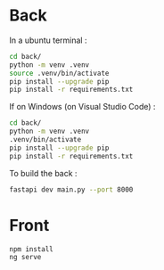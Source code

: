 # Back

In a ubuntu terminal :
```sh
cd back/
python -m venv .venv
source .venv/bin/activate
pip install --upgrade pip
pip install -r requirements.txt
```
If on Windows (on Visual Studio Code) : 
```sh
cd back/
python -m venv .venv
.venv/bin/activate
pip install --upgrade pip
pip install -r requirements.txt
```

To build the back :
```sh
fastapi dev main.py --port 8000
```

# Front
```sh
npm install
ng serve
```

